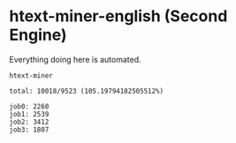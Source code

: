 # htext-miner-english (Second Engine)

Everything doing here is automated.

```
htext-miner

total: 10018/9523 (105.19794182505512%)

job0: 2260
job1: 2539
job2: 3412
job3: 1807
```